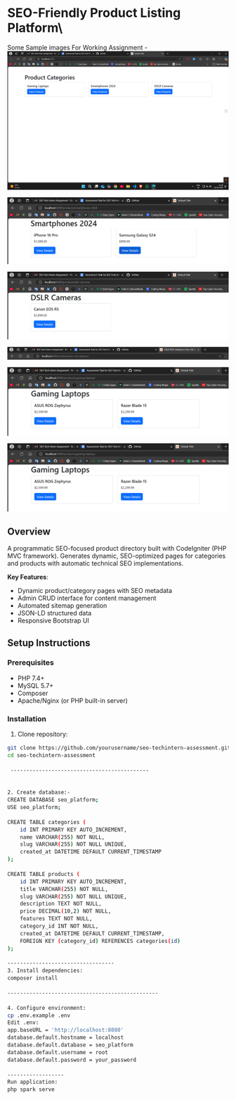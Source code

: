 # SEO-Friendly Product Listing Platform\


 Some Sample images For Working Assignment -
  ![alt text](<Screenshot 2025-04-18 154108.png>)

  ![alt text](<Screenshot 2025-04-18 154139.png>)


  ![alt text](<Screenshot 2025-04-18 154149.png>)

  ![alt text](<Screenshot 2025-04-18 154129.png>)

  ![alt text](<Screenshot 2025-04-18 154534.png>)

  ![alt text](image-1.png)



  
## Overview
A programmatic SEO-focused product directory built with CodeIgniter (PHP MVC framework). Generates dynamic, SEO-optimized pages for categories and products with automatic technical SEO implementations.

**Key Features**:
- Dynamic product/category pages with SEO metadata
- Admin CRUD interface for content management
- Automated sitemap generation
- JSON-LD structured data
- Responsive Bootstrap UI

## Setup Instructions

### Prerequisites
- PHP 7.4+
- MySQL 5.7+
- Composer
- Apache/Nginx (or PHP built-in server)

### Installation
1. Clone repository:
```bash
git clone https://github.com/yourusername/seo-techintern-assessment.git
cd seo-techintern-assessment

 --------------------------------------------


2. Create database:-
CREATE DATABASE seo_platform;
USE seo_platform;

CREATE TABLE categories (
    id INT PRIMARY KEY AUTO_INCREMENT,
    name VARCHAR(255) NOT NULL,
    slug VARCHAR(255) NOT NULL UNIQUE,
    created_at DATETIME DEFAULT CURRENT_TIMESTAMP
);

CREATE TABLE products (
    id INT PRIMARY KEY AUTO_INCREMENT,
    title VARCHAR(255) NOT NULL,
    slug VARCHAR(255) NOT NULL UNIQUE,
    description TEXT NOT NULL,
    price DECIMAL(10,2) NOT NULL,
    features TEXT NOT NULL,
    category_id INT NOT NULL,
    created_at DATETIME DEFAULT CURRENT_TIMESTAMP,
    FOREIGN KEY (category_id) REFERENCES categories(id)
);

----------------------------------
3. Install dependencies:
composer install

------------------------------------------------

4. Configure environment:
cp .env.example .env
Edit .env:
app.baseURL = 'http://localhost:8080'
database.default.hostname = localhost
database.default.database = seo_platform
database.default.username = root
database.default.password = your_password

------------------
Run application:
php spark serve
